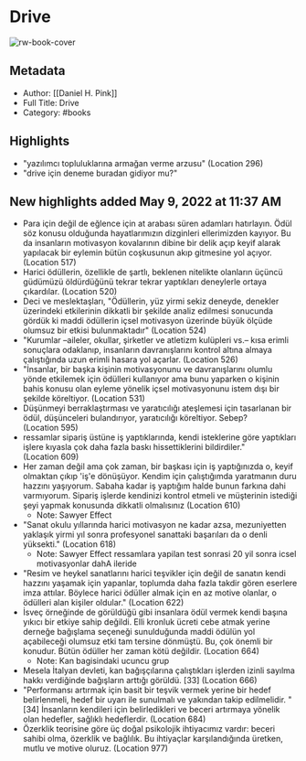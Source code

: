 # Drive

![rw-book-cover](https://is5-ssl.mzstatic.com/image/thumb/Publication128/v4/8b/18/cc/8b18ccac-f4d9-7ee5-1b24-5bde53e9a190/9789892339740_drive.jpg/1400x0w.jpg)

## Metadata
- Author: [[Daniel H. Pink]]
- Full Title: Drive
- Category: #books

## Highlights
- "yazılımcı topluluklarına armağan verme arzusu" (Location 296)
- "drive için deneme buradan gidiyor mu?"
## New highlights added May 9, 2022 at 11:37 AM
- Para için değil de eğlence için at arabası süren adamları hatırlayın. Ödül söz konusu olduğunda hayatlarımızın dizginleri ellerimizden kayıyor. Bu da insanların motivasyon kovalarının dibine bir delik açıp keyif alarak yapılacak bir eylemin bütün coşkusunun akıp gitmesine yol açıyor. (Location 517)
- Harici ödüllerin, özellikle de şartlı, beklenen nitelikte olanların üçüncü güdümüzü öldürdüğünü tekrar tekrar yaptıkları deneylerle ortaya çıkardılar. (Location 520)
- Deci ve meslektaşları, "Ödüllerin, yüz yirmi sekiz deneyde, denekler üzerindeki etkilerinin dikkatli bir şekilde analiz edilmesi sonucunda gördük ki maddi ödüllerin içsel motivasyon üzerinde büyük ölçüde olumsuz bir etkisi bulunmaktadır" (Location 524)
- "Kurumlar –aileler, okullar, şirketler ve atletizm kulüpleri vs.– kısa erimli sonuçlara odaklanıp, insanların davranışlarını kontrol altına almaya çalıştığında uzun erimli hasara yol açarlar. (Location 526)
- "İnsanlar, bir başka kişinin motivasyonunu ve davranışlarını olumlu yönde etkilemek için ödülleri kullanıyor ama bunu yaparken o kişinin bahis konusu olan eyleme yönelik içsel motivasyonunu istem dışı bir şekilde köreltiyor. (Location 531)
- Düşünmeyi berraklaştırması ve yaratıcılığı ateşlemesi için tasarlanan bir ödül, düşünceleri bulandırıyor, yaratıcılığı köreltiyor. Sebep? (Location 595)
- ressamlar sipariş üstüne iş yaptıklarında, kendi isteklerine göre yaptıkları işlere kıyasla çok daha fazla baskı hissettiklerini bildirdiler." (Location 609)
- Her zaman değil ama çok zaman, bir başkası için iş yaptığınızda o, keyif olmaktan çıkıp 'iş'e dönüşüyor. Kendim için çalıştığımda yaratmanın duru hazzını yaşıyorum. Sabaha kadar iş yaptığım halde bunun farkına dahi varmıyorum. Sipariş işlerde kendinizi kontrol etmeli ve müşterinin istediği şeyi yapmak konusunda dikkatli olmalısınız (Location 610)
    - Note: Sawyer Effect
- "Sanat okulu yıllarında harici motivasyon ne kadar azsa, mezuniyetten yaklaşık yirmi yıl sonra profesyonel sanattaki başarıları da o denli yüksekti." (Location 618)
    - Note: Sawyer Effect 
      ressamlara yapilan test sonrasi 20 yil sonra icsel motivasyonlar dahA ileride
- "Resim ve heykel sanatlarını harici teşvikler için değil de sanatın kendi hazzını yaşamak için yapanlar, toplumda daha fazla takdir gören eserlere imza attılar. Böylece harici ödüller almak için en az motive olanlar, o ödülleri alan kişiler oldular." (Location 622)
- İsveç örneğinde de görüldüğü gibi insanlara ödül vermek kendi başına yıkıcı bir etkiye sahip değildi. Elli kronluk ücreti cebe atmak yerine derneğe bağışlama seçeneği sunulduğunda maddi ödülün yol açabileceği olumsuz etki tam tersine dönmüştü. Bu, çok önemli bir konudur. Bütün ödüller her zaman kötü değildir. (Location 664)
    - Note: Kan bagisindaki ucuncu grup
- Mesela İtalyan devleti, kan bağışçılarına çalıştıkları işlerden izinli sayılma hakkı verdiğinde bağışların arttığı görüldü. [33] (Location 666)
- "Performansı artırmak için basit bir teşvik vermek yerine bir hedef belirlenmeli, hedef bir uyarı ile sunulmalı ve yakından takip edilmelidir. "[34] İnsanların kendileri için belirledikleri ve beceri artırmaya yönelik olan hedefler, sağlıklı hedeflerdir. (Location 684)
- Özerklik teorisine göre üç doğal psikolojik ihtiyacımız vardır: beceri sahibi olma, özerklik ve bağlılık. Bu ihtiyaçlar karşılandığında üretken, mutlu ve motive oluruz. (Location 977)
